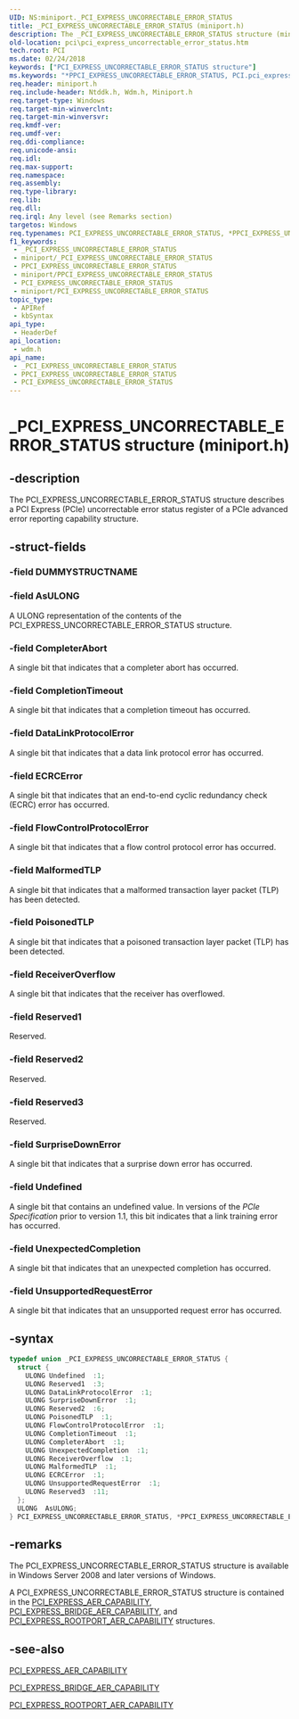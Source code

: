```yaml
---
UID: NS:miniport._PCI_EXPRESS_UNCORRECTABLE_ERROR_STATUS
title: _PCI_EXPRESS_UNCORRECTABLE_ERROR_STATUS (miniport.h)
description: The _PCI_EXPRESS_UNCORRECTABLE_ERROR_STATUS structure (miniport.h) describes a PCI Express (PCIe) uncorrectable error status register.
old-location: pci\pci_express_uncorrectable_error_status.htm
tech.root: PCI
ms.date: 02/24/2018
keywords: ["PCI_EXPRESS_UNCORRECTABLE_ERROR_STATUS structure"]
ms.keywords: "*PPCI_EXPRESS_UNCORRECTABLE_ERROR_STATUS, PCI.pci_express_uncorrectable_error_status, PCI_EXPRESS_UNCORRECTABLE_ERROR_STATUS, PCI_EXPRESS_UNCORRECTABLE_ERROR_STATUS union [Buses], PPCI_EXPRESS_UNCORRECTABLE_ERROR_STATUS, PPCI_EXPRESS_UNCORRECTABLE_ERROR_STATUS union pointer [Buses], _PCI_EXPRESS_UNCORRECTABLE_ERROR_STATUS, pci_struct_9341a010-06c8-46ee-931f-2a67756c12d2.xml, wdm/PCI_EXPRESS_UNCORRECTABLE_ERROR_STATUS, wdm/PPCI_EXPRESS_UNCORRECTABLE_ERROR_STATUS"
req.header: miniport.h
req.include-header: Ntddk.h, Wdm.h, Miniport.h
req.target-type: Windows
req.target-min-winverclnt: 
req.target-min-winversvr: 
req.kmdf-ver: 
req.umdf-ver: 
req.ddi-compliance: 
req.unicode-ansi: 
req.idl: 
req.max-support: 
req.namespace: 
req.assembly: 
req.type-library: 
req.lib: 
req.dll: 
req.irql: Any level (see Remarks section)
targetos: Windows
req.typenames: PCI_EXPRESS_UNCORRECTABLE_ERROR_STATUS, *PPCI_EXPRESS_UNCORRECTABLE_ERROR_STATUS
f1_keywords:
 - _PCI_EXPRESS_UNCORRECTABLE_ERROR_STATUS
 - miniport/_PCI_EXPRESS_UNCORRECTABLE_ERROR_STATUS
 - PPCI_EXPRESS_UNCORRECTABLE_ERROR_STATUS
 - miniport/PPCI_EXPRESS_UNCORRECTABLE_ERROR_STATUS
 - PCI_EXPRESS_UNCORRECTABLE_ERROR_STATUS
 - miniport/PCI_EXPRESS_UNCORRECTABLE_ERROR_STATUS
topic_type:
 - APIRef
 - kbSyntax
api_type:
 - HeaderDef
api_location:
 - wdm.h
api_name:
 - _PCI_EXPRESS_UNCORRECTABLE_ERROR_STATUS
 - PPCI_EXPRESS_UNCORRECTABLE_ERROR_STATUS
 - PCI_EXPRESS_UNCORRECTABLE_ERROR_STATUS
---
```


# _PCI_EXPRESS_UNCORRECTABLE_ERROR_STATUS structure (miniport.h)


## -description

The PCI_EXPRESS_UNCORRECTABLE_ERROR_STATUS structure describes a PCI Express (PCIe) uncorrectable error status register of a PCIe advanced error reporting capability structure.

## -struct-fields

### -field DUMMYSTRUCTNAME

### -field AsULONG

A ULONG representation of the contents of the PCI_EXPRESS_UNCORRECTABLE_ERROR_STATUS structure.


### -field CompleterAbort

A single bit that indicates that a completer abort has occurred.


### -field CompletionTimeout

A single bit that indicates that a completion timeout has occurred.


### -field DataLinkProtocolError

A single bit that indicates that a data link protocol error has occurred.


### -field ECRCError

A single bit that indicates that an end-to-end cyclic redundancy check (ECRC) error has occurred.


### -field FlowControlProtocolError

A single bit that indicates that a flow control protocol error has occurred.


### -field MalformedTLP

A single bit that indicates that a malformed transaction layer packet (TLP) has been detected.


### -field PoisonedTLP

A single bit that indicates that a poisoned transaction layer packet (TLP) has been detected.


### -field ReceiverOverflow

A single bit that indicates that the receiver has overflowed.


### -field Reserved1

Reserved.


### -field Reserved2

Reserved.


### -field Reserved3

Reserved.


### -field SurpriseDownError

A single bit that indicates that a surprise down error has occurred.


### -field Undefined

A single bit that contains an undefined value. In versions of the <i>PCIe Specification</i> prior to version 1.1, this bit indicates that a link training error has occurred.


### -field UnexpectedCompletion

A single bit that indicates that an unexpected completion has occurred.


### -field UnsupportedRequestError

A single bit that indicates that an unsupported request error has occurred.

## -syntax

```cpp
typedef union _PCI_EXPRESS_UNCORRECTABLE_ERROR_STATUS {
  struct {
    ULONG Undefined  :1;
    ULONG Reserved1  :3;
    ULONG DataLinkProtocolError  :1;
    ULONG SurpriseDownError  :1;
    ULONG Reserved2  :6;
    ULONG PoisonedTLP  :1;
    ULONG FlowControlProtocolError  :1;
    ULONG CompletionTimeout  :1;
    ULONG CompleterAbort  :1;
    ULONG UnexpectedCompletion  :1;
    ULONG ReceiverOverflow  :1;
    ULONG MalformedTLP  :1;
    ULONG ECRCError  :1;
    ULONG UnsupportedRequestError  :1;
    ULONG Reserved3  :11;
  };
  ULONG  AsULONG;
} PCI_EXPRESS_UNCORRECTABLE_ERROR_STATUS, *PPCI_EXPRESS_UNCORRECTABLE_ERROR_STATUS;
```

## -remarks

The PCI_EXPRESS_UNCORRECTABLE_ERROR_STATUS structure is available in Windows Server 2008 and later versions of Windows.

A PCI_EXPRESS_UNCORRECTABLE_ERROR_STATUS structure is contained in the [PCI_EXPRESS_AER_CAPABILITY](/windows-hardware/drivers/ddi/wdm/ns-wdm-_pci_express_aer_capability), [PCI_EXPRESS_BRIDGE_AER_CAPABILITY](/windows-hardware/drivers/ddi/wdm/ns-wdm-_pci_express_bridge_aer_capability), and [PCI_EXPRESS_ROOTPORT_AER_CAPABILITY](/windows-hardware/drivers/ddi/wdm/ns-wdm-_pci_express_rootport_aer_capability) structures.

## -see-also

[PCI_EXPRESS_AER_CAPABILITY](/windows-hardware/drivers/ddi/wdm/ns-wdm-_pci_express_aer_capability)



[PCI_EXPRESS_BRIDGE_AER_CAPABILITY](/windows-hardware/drivers/ddi/wdm/ns-wdm-_pci_express_bridge_aer_capability)



[PCI_EXPRESS_ROOTPORT_AER_CAPABILITY](/windows-hardware/drivers/ddi/wdm/ns-wdm-_pci_express_rootport_aer_capability)

